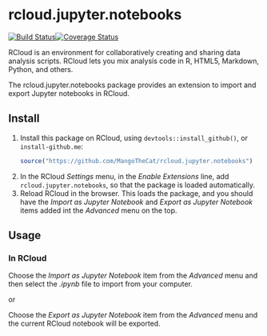 # rcloud.jupyter.notebooks
[![Build Status](https://travis-ci.org/att/rcloud.jupyter.notebooks.svg?branch=master)](https://travis-ci.org/att/rcloud.jupyter.notebooks)[![Coverage Status](https://img.shields.io/codecov/c/github/att/rcloud.jupyter.notebooks/master.svg)](https://codecov.io/gh/att/rcloud.jupyter.notebooks?branch=master)

RCloud is an environment for collaboratively creating and sharing data analysis scripts. RCloud lets you mix analysis code in R, HTML5, Markdown, Python, and others.

The rcloud.jupyter.notebooks package provides an extension to import and export Jupyter notebooks in RCloud.


## Install

1. Install this package on RCloud, using `devtools::install_github()`,
   or `install-github.me`:
   ```R
   source("https://github.com/MangoTheCat/rcloud.jupyter.notebooks")
   ```
2. In the RCloud *Settings* menu, in the *Enable Extensions* line, add
   `rcloud.jupyter.notebooks`, so that the package is loaded automatically.
3. Reload RCloud in the browser. This loads the package, and you should
   have the *Import as Jupyter Notebook* and *Export as Jupyter Notebook* items added
   int the *Advanced* menu on the top.

## Usage

### In RCloud

Choose the *Import as Jupyter Notebook* item from the *Advanced* menu and
then select the *.ipynb* file to import from your computer.

or

Choose the *Export as Jupyter Notebook* item from the *Advanced* menu and the current
RCloud notebook will be exported.
